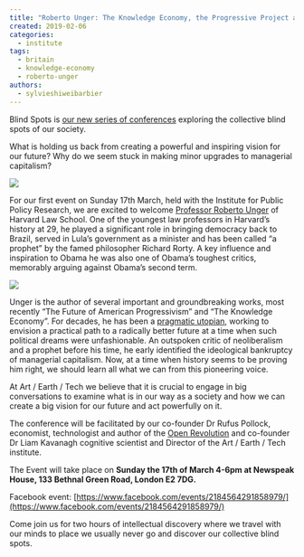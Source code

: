 ```yaml
---
title: "Roberto Unger: The Knowledge Economy, the Progressive Project and the Future of Britain"
created: 2019-02-06
categories: 
  - institute
tags: 
  - britain
  - knowledge-economy
  - roberto-unger
authors: 
  - sylvieshiweibarbier
---
```


Blind Spots is [our new series of conferences](https://artearthtech.com/institute/blind-spots/) exploring the collective blind spots of our society.

What is holding us back from creating a powerful and inspiring vision for our future? Why do we seem stuck in making minor upgrades to managerial capitalism?

![](/assets/images/blindspots10.jpg)

For our first event on Sunday 17th March, held with the Institute for Public Policy Research, we are excited to welcome [Professor Roberto Unger](http://www.robertounger.com/en/) of Harvard Law School. One of the youngest law professors in Harvard’s history at 29, he played a significant role in bringing democracy back to Brazil, served in Lula’s government as a minister and has been called “a prophet” by the famed philosopher Richard Rorty. A key influence and inspiration to Obama he was also one of Obama’s toughest critics, memorably arguing against Obama’s second term.

![](/assets/images/roberto-unger.jpg)

Unger is the author of several important and groundbreaking works, most recently “The Future of American Progressivism” and “The Knowledge Economy”. For decades, he has been a [pragmatic utopian](https://artearthtech.com/2017/10/20/pragmatic-utopians/), working to envision a practical path to a radically better future at a time when such political dreams were unfashionable. An outspoken critic of neoliberalism and a prophet before his time, he early identified the ideological bankruptcy of managerial capitalism. Now, at a time when history seems to be proving him right, we should learn all what we can from this pioneering voice.

At Art / Earth / Tech we believe that it is crucial to engage in big conversations to examine what is in our way as a society and how we can create a big vision for our future and act powerfully on it.

The conference will be facilitated by our co-founder Dr Rufus Pollock, economist, technologist and author of the [Open Revolution](https://openrevolution.net/) and co-founder Dr Liam Kavanagh cognitive scientist and Director of the Art / Earth / Tech institute.

The Event will take place on **Sunday the 17th of March 4-6pm at Newspeak House, 133 Bethnal Green Road, London E2 7DG.**

Facebook event: [https://www.facebook.com/events/2184564291858979/](https://www.facebook.com/events/2184564291858979/)

Come join us for two hours of intellectual discovery where we travel with our minds to place we usually never go and discover our collective blind spots.
